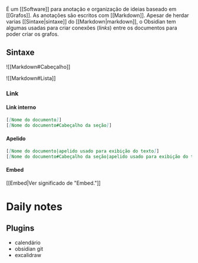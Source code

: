 É um [[Software]] para anotação e organização de ideias baseado em [[Grafos]]. As anotações são escritos com [[Markdown]]. Apesar de herdar varias [[Sintaxe|sintaxe]] do [[Markdown|markdown]], o Obsidian tem algumas usadas para criar conexões (_links_) entre os documentos para poder criar os grafos.

## Sintaxe

![[Markdown#Cabeçalho]]

![[Markdown#Lista]]
### Link
#### Link interno

```md
[[Nome do documento]]
[[Nome do documento#Cabeçalho da seção]]
```

#### Apelido
```md
[[Nome do documento|apelido usado para exibição do texto]]
[[Nome do documento#Cabeçalho da seção|apelido usado para exibição do texto]]
```

#### Embed
[[Embed|Ver significado de "Embed."]]
 

# Daily notes

## Plugins 

- calendário
- obsidian git
- excalidraw
